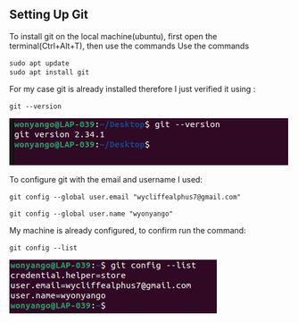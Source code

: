 ## Setting Up Git

To install git on the local machine(ubuntu), first open the terminal(Ctrl+Alt+T), then use the commands Use the commands
```console
sudo apt update
sudo apt install git
```
For my case git is already installed therefore I just verified it using :
```console
git --version
```
![](gitversion.png)

To configure git with the email and username I used:
```
git config --global user.email "wycliffealphus7@gmail.com"
```

```console
git config --global user.name "wyonyango"
````

My machine is already configured, to confirm run the command:
```console
git config --list
```
![](credential.png)